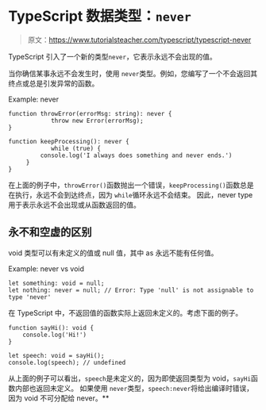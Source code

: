 # TypeScript 数据类型：`never`

> 原文：<https://www.tutorialsteacher.com/typescript/typescript-never>

TypeScript 引入了一个新的类型`never`，它表示永远不会出现的值。

当你确信某事永远不会发生时，使用 `never`类型。例如，您编写了一个不会返回其终点或总是引发异常的函数。

Example: never 

```
function throwError(errorMsg: string): never { 
            throw new Error(errorMsg); 
} 

function keepProcessing(): never { 
            while (true) { 
         console.log('I always does something and never ends.')
     }
} 
```

在上面的例子中，`throwError()`函数抛出一个错误，`keepProcessing()`函数总是在执行，永远不会到达终点，因为 `while`循环永远不会结束。 因此，never type 用于表示永远不会出现或从函数返回的值。

## 永不和空虚的区别

void 类型可以有未定义的值或 null 值，其中 as 永远不能有任何值。

Example: never vs void 

```
let something: void = null;
let nothing: never = null; // Error: Type 'null' is not assignable to type 'never' 
```

在 TypeScript 中，不返回值的函数实际上返回未定义的。考虑下面的例子。

```
function sayHi(): void { 
    console.log('Hi!')
}

let speech: void = sayHi();
console.log(speech); // undefined 
```

从上面的例子可以看出，`speech`是未定义的，因为即使返回类型为 void，`sayHi`函数内部也返回未定义。 如果使用 `never`类型，`speech:never`将给出编译时错误，因为 void 不可分配给 never。**